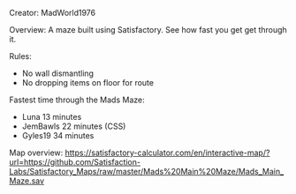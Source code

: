 Creator: MadWorld1976

Overview: A maze built using Satisfactory. See how fast you get get through it.

Rules:
* No wall dismantling
* No dropping items on floor for route

Fastest time through the Mads Maze:
* Luna 13 minutes
* JemBawls 22 minutes (CSS)
* Gyles19 34 minutes

Map overview: https://satisfactory-calculator.com/en/interactive-map/?url=https://github.com/Satisfaction-Labs/Satisfactory_Maps/raw/master/Mads%20Main%20Maze/Mads_Main_Maze.sav
